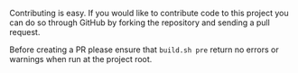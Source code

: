 Contributing is easy. If you would like to contribute code to this project you can do so through GitHub by forking the repository and sending a pull request.

Before creating a PR please ensure that `build.sh pre` return no errors or warnings when run at the project root.
